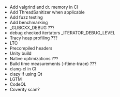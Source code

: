 - Add valgrind and dr. memory in CI
- Add ThreadSanitizer when applicable
- Add fuzz testing
- Add benchmarking
- _GLIBCXX_DEBUG ???
- debug checked itertators _ITERATOR_DEBUG_LEVEL
- Tracy heap profiling ???
- LTO
- Precompiled headers
- Unity build
- Native optimizations ???
- Build time measurements (-ftime-trace) ???
- clang-cl in CI
- clazy if using Qt 
- LGTM
- CodeQL
- Coverity scan?
